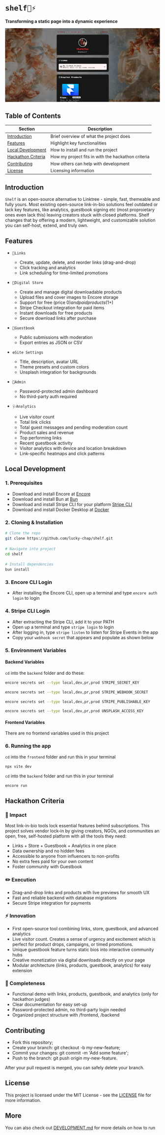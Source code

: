 # `shelf🔗⚡`

**Transforming a static page into a dynamic experience**

![My demo page](image.png)

## Table of Contents

| Section                                   | Description                                        |
| ----------------------------------------- | -------------------------------------------------- |
| [Introduction](#introduction)             | Brief overview of what the project does            |
| [Features](#features)                     | Highlight key functionalities                      |
| [Local Development](#local-development)   | How to install and run the project                 |
| [Hackathon Criteria](#hackathon-criteria) | How my project fits in with the hackathon criteria |
| [Contributing](#contributing)             | How others can help with development               |
| [License](#license)                       | Licensing information                              |

## Introduction

`Shelf` is an open-source alternative to Linktree - simple, fast, themeable and fully yours.
Most existing open-source link-in-bio solutions feel outdated or lack key features, like analytics, guestbook signing etc (most proproietary ones even lack this) leaving creators stuck with closed platforms. Shelf changes that by offering a modern, lightweight, and customizable solution you can self-host, extend, and truly own.

## Features

- `🔗Links`

  - Create, update, delete, and reorder links (drag-and-drop)
  - Click tracking and analytics
  - Link scheduling for time-limited promotions

- `🏪Digital Store`

  - Create and manage digital downloadable products
  - Upload files and cover images to Encore storage
  - Support for free (price $0) and paid products ($1+)
  - Stripe Checkout integration for paid items
  - Instant downloads for free products
  - Secure download links after purchase

- `📔Guestbook`

  - Public submissions with moderation
  - Export entries as JSON or CSV

- `⚙️Site Settings`
  - Title, description, avatar URL
  - Theme presets and custom colors
  - Unsplash integration for backgrounds

<!-- - `Custom Domains`
  - Connect your own domain name
  - Automatic DNS verification
  - Step-by-step setup instructions
  - SSL certificate provisioning -->

- `🔏Admin`

  - Password-protected admin dashboard
  - No third-party auth required

- `🩺Analytics`
  - Live visitor count
  - Total link clicks
  - Total guest messages and pending moderation count
  - Product sales and revenue
  - Top performing links
  - Recent guestbook activity
  - Visitor analytics with device and location breakdown
  - Link-specific heatmaps and click patterns

## Local Development

### 1. Prerequisites

- Download and install Encore at [Encore](https://encore.dev)
- Download and install Bun at [Bun](https://bun.sh)
- Download and install Stripe CLI for your platform [Stripe CLI](https://docs.stripe.com/stripe-cli/install)
- Download and install Docker Desktop at [Docker](https://www.docker.com/)

### 2. Cloning & Installation

```bash
# Clone the repo
git clone https://github.com/lucky-chap/shelf.git

# Navigate into project
cd shelf

# Install dependencies
bun install
```

### 3. Encore CLI Login

- After installing the Encore CLI, open up a terminal and type `encore auth login` to login

### 4. Stripe CLI Login

- After extracting the Stripe CLI, add it to your PATH
- Open up a terminal and type `stripe login` to login
- After logging in, type `stripe listen` to listen for Stripe
  Events in the app
- Copy your `webhook secret` that appears and populate
  as shown below

### 5. Environment Variables

#### Backend Variables

`cd` into the `backend` folder and do these:

```bash
encore secrets set --type local,dev,pr,prod STRIPE_SECRET_KEY
```

```bash
encore secrets set --type local,dev,pr,prod STRIPE_WEBHOOK_SECRET
```

```bash
encore secrets set --type local,dev,pr,prod STRIPE_PUBLISHABLE_KEY
```

```bash
encore secrets set --type local,dev,pr,prod UNSPLASH_ACCESS_KEY
```

#### Frontend Variables

There are no frontend variables used in this project

### 6. Running the app

`cd` into the `frontend` folder and run this
in your terminal

```bash
npx vite dev
```

`cd` into the `backend` folder and run this
in your terminal

```bash
encore run
```

## Hackathon Criteria

### 🔨 Impact

Most link-in-bio tools lock essential features behind subscriptions.
This project solves vendor lock-in by giving creators, NGOs, and communities an open, free, self-hosted platform with all the tools they need:

- Links + Store + Guestbook + Analytics in one place
- Data ownership and no hidden fees
- Accessible to anyone from influencers to non-profits
- No extra fees paid for your own content
- Foster community with Guestbook

### ✏️ Execution

- Drag-and-drop links and products with live previews for smooth UX
- Fast and reliable backend with database migrations
- Secure Stripe integration for payments

### ⚡ Innovation

- First open-source tool combining links, store, guestbook, and advanced analytics
- Live visitor count. Creates a sense of urgency and excitement which is perfect for product drops, campaigns, or timed promotions.
- Unique guestbook feature turns static bios into interactive community hubs
- Creative monetization via digital downloads directly on your page
- Modular architecture (links, products, guestbook, analytics) for easy extension

### 💯 Completeness

- Functional demo with links, products, guestbook, and analytics (only for hackathon judges)
- Clear documentation for easy set-up
- Password-protected admin, no third-party login needed
- Organized project structure with /frontend, /backend

## Contributing

- Fork this repository;
- Create your branch: git checkout -b my-new-feature;
- Commit your changes: git commit -m 'Add some feature';
- Push to the branch: git push origin my-new-feature.

After your pull request is merged, you can safely delete your branch.

## License

This project is licensed under the MIT License - see the [LICENSE](./LICENSE) file for more information.

## More

You can also check out [DEVELOPMENT.md](./DEVELOPMENT.md) for more details on how to run
